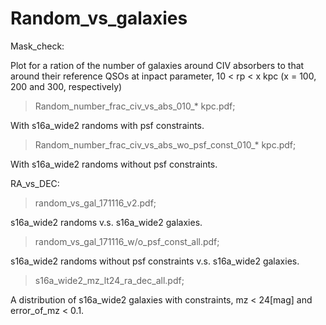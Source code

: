# Random_vs_galaxies

Mask_check:

Plot for a ration of the number of galaxies around CIV absorbers to that around their reference QSOs at inpact parameter, 10 < rp < x kpc (x = 100, 200 and 300, respectively)


> Random_number_frac_civ_vs_abs_010_* kpc.pdf;

With s16a_wide2 randoms with psf constraints.


> Random_number_frac_civ_vs_abs_wo_psf_const_010_* kpc.pdf;

With s16a_wide2 randoms without psf constraints.


RA_vs_DEC:

> random_vs_gal_171116_v2.pdf;

s16a_wide2 randoms v.s. s16a_wide2 galaxies.

> random_vs_gal_171116_w/o_psf_const_all.pdf;

s16a_wide2 randoms without psf constraints v.s. s16a_wide2 galaxies.

> s16a_wide2_mz_lt24_ra_dec_all.pdf;

A distribution of s16a_wide2 galaxies with constraints, mz < 24[mag] and error_of_mz < 0.1.

